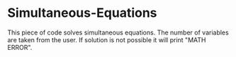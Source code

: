 # Simultaneous-Equations
This piece of code solves simultaneous equations. The number of variables are taken from the user. If solution is not possible it will print "MATH ERROR". 
